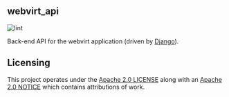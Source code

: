 webvirt_api
-----------

![lint](https://github.com/kevr/webvirt_api/actions/workflows/lint.yaml/badge.svg)

Back-end API for the webvirt application (driven by [Django](https://www.djangoproject.com/)).

Licensing
---------

This project operates under the [Apache 2.0 LICENSE](LICENSE) along with
an [Apache 2.0 NOTICE](NOTICE) which contains attributions of work.
